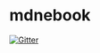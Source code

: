 # mdnebook

[![Gitter](https://badges.gitter.im/Join%20Chat.svg)](https://gitter.im/cherub0526/mdnebook?utm_source=badge&utm_medium=badge&utm_campaign=pr-badge&utm_content=badge)